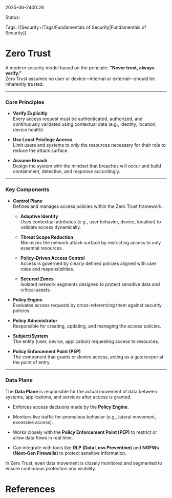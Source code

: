 
2025-06-2400:28

Status:

Tags: [[Security+/Tags/Fundamentals of Security|Fundamentals of Security]]


# Zero Trust

A modern security model based on the principle: **“Never trust, always verify.”**  
Zero Trust assumes no user or device—internal or external—should be inherently trusted.

---

### Core Principles

- **Verify Explicitly**  
    Every access request must be authenticated, authorized, and continuously validated using contextual data (e.g., identity, location, device health).
    
- **Use Least Privilege Access**  
    Limit users and systems to only the resources necessary for their role to reduce the attack surface.
    
- **Assume Breach**  
    Design the system with the mindset that breaches will occur and build containment, detection, and response accordingly.
    

---

### Key Components

- **Control Plane**  
    Defines and manages access policies within the Zero Trust framework.
    
    - **Adaptive Identity**  
        Uses contextual attributes (e.g., user behavior, device, location) to validate access dynamically.
        
    - **Threat Scope Reduction**  
        Minimizes the network attack surface by restricting access to only essential resources.
        
    - **Policy-Driven Access Control**  
        Access is governed by clearly defined policies aligned with user roles and responsibilities.
        
    - **Secured Zones**  
        Isolated network segments designed to protect sensitive data and critical assets.
        
- **Policy Engine**  
    Evaluates access requests by cross-referencing them against security policies.
    
- **Policy Administrator**  
    Responsible for creating, updating, and managing the access policies.
    
- **Subject/System**  
    The entity (user, device, application) requesting access to resources.
    
- **Policy Enforcement Point (PEP)**  
    The component that grants or denies access, acting as a gatekeeper at the point of entry.
    

---

### Data Plane

The **Data Plane** is responsible for the actual movement of data between systems, applications, and services after access is granted.

- Enforces access decisions made by the **Policy Engine**.
    
- Monitors live traffic for anomalous behavior (e.g., lateral movement, excessive access).
    
- Works closely with the **Policy Enforcement Point (PEP)** to restrict or allow data flows in real time.
    
- Can integrate with tools like **DLP (Data Loss Prevention)** and **NGFWs (Next-Gen Firewalls)** to protect sensitive information.
    

In Zero Trust, even data movement is closely monitored and segmented to ensure continuous protection and visibility.


# References